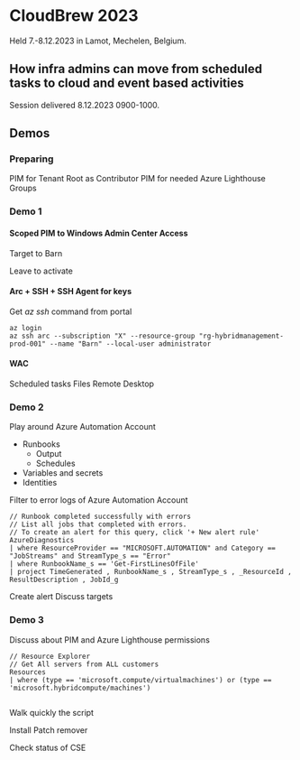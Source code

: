 # CloudBrew 2023

Held 7.-8.12.2023 in Lamot, Mechelen, Belgium.

## How infra admins can move from scheduled tasks to cloud and event based activities

Session delivered 8.12.2023 0900-1000.

## Demos

### Preparing

PIM for Tenant Root as Contributor
PIM for needed Azure Lighthouse Groups

### Demo 1

#### Scoped PIM to Windows Admin Center Access

Target to Barn

Leave to activate

#### Arc + SSH + SSH Agent for keys

Get *az ssh* command from portal

```bash:
az login
az ssh arc --subscription "X" --resource-group "rg-hybridmanagement-prod-001" --name "Barn" --local-user administrator
```

#### WAC

Scheduled tasks
Files
Remote Desktop

### Demo 2

Play around Azure Automation Account
  
* Runbooks
  * Output
  * Schedules
* Variables and secrets
* Identities

Filter to error logs of Azure Automation Account

```kql:
// Runbook completed successfully with errors 
// List all jobs that completed with errors. 
// To create an alert for this query, click '+ New alert rule'
AzureDiagnostics 
| where ResourceProvider == "MICROSOFT.AUTOMATION" and Category == "JobStreams" and StreamType_s == "Error" 
| where RunbookName_s == 'Get-FirstLinesOfFile'
| project TimeGenerated , RunbookName_s , StreamType_s , _ResourceId , ResultDescription , JobId_g 

```

Create alert
Discuss targets

### Demo 3

Discuss about PIM and Azure Lighthouse permissions

```kql:
// Resource Explorer
// Get All servers from ALL customers
Resources
| where (type == 'microsoft.compute/virtualmachines') or (type == 'microsoft.hybridcompute/machines') 


```

Walk quickly the script

Install Patch remover

Check status of CSE
